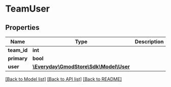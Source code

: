 # TeamUser

## Properties
Name | Type | Description | Notes
------------ | ------------- | ------------- | -------------
**team_id** | **int** |  | 
**primary** | **bool** |  | 
**user** | [**\Everyday\GmodStore\Sdk\Model\User**](User.md) |  | [optional] 

[[Back to Model list]](../../README.md#documentation-for-models) [[Back to API list]](../../README.md#documentation-for-api-endpoints) [[Back to README]](../../README.md)

